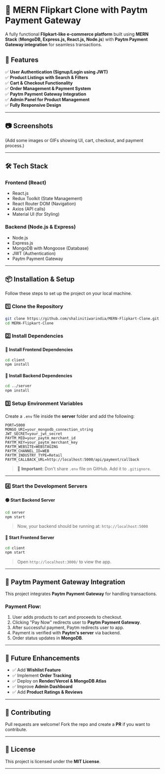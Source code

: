 
# 🛒 MERN Flipkart Clone with Paytm Payment Gateway

A fully functional **Flipkart-like e-commerce platform** built using **MERN Stack** (**MongoDB, Express.js, React.js, Node.js**) with **Paytm Payment Gateway integration** for seamless transactions.

## 🚀 Features

✅ **User Authentication (Signup/Login using JWT)**  
✅ **Product Listings with Search & Filters**  
✅ **Cart & Checkout Functionality**  
✅ **Order Management & Payment System**  
✅ **Paytm Payment Gateway Integration**  
✅ **Admin Panel for Product Management**  
✅ **Fully Responsive Design**  

---

## 📷 Screenshots  

(Add some images or GIFs showing UI, cart, checkout, and payment process.)

---

## 🛠️ Tech Stack

### **Frontend (React)**
- React.js
- Redux Toolkit (State Management)
- React Router DOM (Navigation)
- Axios (API calls)
- Material UI (for Styling)

### **Backend (Node.js & Express)**
- Node.js
- Express.js
- MongoDB with Mongoose (Database)
- JWT (Authentication)
- Paytm Payment Gateway

---

## 📦 Installation & Setup

Follow these steps to set up the project on your local machine.

### 1️⃣ Clone the Repository
```bash
git clone https://github.com/shalinitiwarindia/MERN-Flipkart-Clone.git
cd MERN-Flipkart-Clone
```

### 2️⃣ Install Dependencies  

#### 🔹 Install **Frontend Dependencies**  
```bash
cd client
npm install
```

#### 🔹 Install **Backend Dependencies**  
```bash
cd ../server
npm install
```

### 3️⃣ Setup Environment Variables  
Create a `.env` file inside the **server** folder and add the following:

```plaintext
PORT=5000
MONGO_URI=your_mongodb_connection_string
JWT_SECRET=your_jwt_secret
PAYTM_MID=your_paytm_merchant_id
PAYTM_KEY=your_paytm_merchant_key
PAYTM_WEBSITE=WEBSTAGING
PAYTM_CHANNEL_ID=WEB
PAYTM_INDUSTRY_TYPE=Retail
PAYTM_CALLBACK_URL=http://localhost:5000/api/payment/callback
```

> 🛑 **Important:** Don't share `.env` file on GitHub. Add it to `.gitignore`.

---

### 4️⃣ Start the Development Servers  

#### 🟢 Start **Backend Server**
```bash
cd server
npm start
```
> Now, your backend should be running at: `http://localhost:5000`

#### 🔵 Start **Frontend Server**
```bash
cd client
npm start
```
> Open `http://localhost:3000/` to view the app.

---

## 🏦 Paytm Payment Gateway Integration

This project integrates **Paytm Payment Gateway** for handling transactions.

### **Payment Flow:**
1. User adds products to cart and proceeds to checkout.
2. Clicking "Pay Now" redirects user to **Paytm Payment Gateway**.
3. After successful payment, Paytm redirects user to app.
4. Payment is verified with **Paytm's server** via backend.
5. Order status updates in **MongoDB**.

---

## 🎯 Future Enhancements
- ✅ Add **Wishlist Feature**
- ✅ Implement **Order Tracking**
- ✅ Deploy on **Render/Vercel & MongoDB Atlas**
- ✅ Improve **Admin Dashboard**
- ✅ Add **Product Ratings & Reviews**

---

## 🤝 Contributing
Pull requests are welcome! Fork the repo and create a **PR** if you want to contribute.

---

## 📜 License
This project is licensed under the **MIT License**.

---

